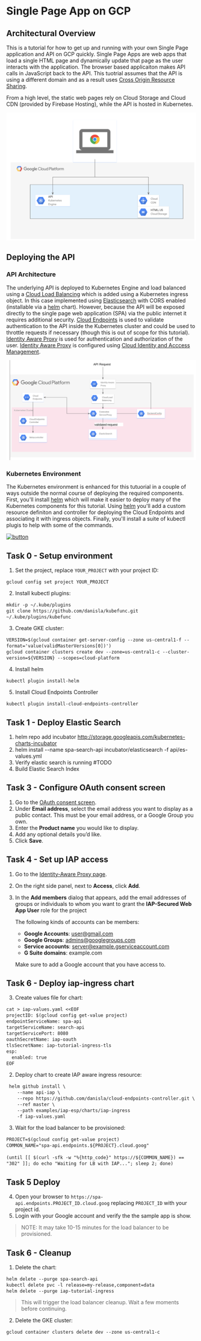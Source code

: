# Single Page App on GCP 

## Architectural Overview 

This is a tutorial for how to get up and running with your own Single Page application and API on GCP quickly.  Single Page Apps are web apps that load a single HTML page and dynamically update that page as the user interacts with the application. The browser based applicaiton makes API calls in JavaScript back to the API.  This tuotrial assumes that the API is using a different domain and as a result uses [Cross Origin Resource Sharing](https://en.wikipedia.org/wiki/Cross-origin_resource_sharing). 

From a high level, the static web pages rely on Cloud Storage and Cloud CDN (provided by Firebase Hosting), while the API is hosted in Kubernetes.  

![Architecture](https://github.com/johnlabarge/single-page-app-gcp/raw/master/spa_overview.png)

 
## Deploying the API 

### API Architecture   
The underlying API is deployed to Kubernetes Engine and load balanced using a [Cloud Load Balancing](https://cloud.google.com/load-balancing/) which is added using a Kubernetes ingress object. In this case implemented using [Elasticsearch](https://www.elastic.co/) with CORS enabled (installable via a [helm](https://helm.sh/) chart).  However, because the API will be exposed directly to the single page web application (SPA) via the public internet it requires additional security.  [Cloud Endpoints](https://cloud.google.com/endpoints/) is used to validate authentication to the API inside the Kubernetes cluster and could be used to throttle requests if necessary (though this is out of scope for this tutorial).  [Identity Aware Proxy](https://cloud.google.com/iap/) is used for authentication and authorization of the user. [Identity Aware Proxy](https://cloud.google.com/iap/) is configured using [Cloud Identity and Acccess Management](https://cloud.google.com/iam/docs/).  

![API Architecture](https://github.com/johnlabarge/single-page-app-gcp/raw/master/spa-api.png)

### Kubernetes Environment
The Kubernetes environment is enhanced for this tutuorial in a couple of ways outside the normal course of deploying the required components. First, you'll install [helm](https://helm.sh/) which will make it easier to deploy many of the Kubernetes components for this tutorial.  Using [helm](https://helm.sh/) you'll add a custom resource definiton and controller for deploying the Cloud Endpoints and associating it with ingress objects. Finally, you'll install a suite of kubectl plugis to help with some of the commands. 


[![button](http://gstatic.com/cloudssh/images/open-btn.png)](https://console.cloud.google.com/cloudshell/open?git_repo=https://github.com/johnlabarge/single-page-app-gcp&page=editor&tutorial=README.md)

## Task 0 - Setup environment

1. Set the project, replace `YOUR_PROJECT` with your project ID:

```
gcloud config set project YOUR_PROJECT
```

2. Install kubectl plugins:

```
mkdir -p ~/.kube/plugins
git clone https://github.com/danisla/kubefunc.git ~/.kube/plugins/kubefunc
```

3. Create GKE cluster:

```
VERSION=$(gcloud container get-server-config --zone us-central1-f --format='value(validMasterVersions[0])')
gcloud container clusters create dev --zone=us-central1-c --cluster-version=${VERSION} --scopes=cloud-platform
```

4. Install helm

```
kubectl plugin install-helm
```

5. Install Cloud Endpoints Controller

```
kubectl plugin install-cloud-endpoints-controller
```

## Task 1 - Deploy Elastic Search

1. helm repo add incubator http://storage.googleapis.com/kubernetes-charts-incubator
2. helm install --name spa-search-api incubator/elasticsearch -f api/es-values.yml
3. Verify elastic search is running #TODO
4. Build Elastic Search Index

## Task 3 - Configure OAuth consent screen

1. Go to the [OAuth consent screen](https://console.cloud.google.com/apis/credentials/consent).
2. Under __Email address__, select the email address you want to display as a public contact. This must be your email address, or a Google Group you own.
3. Enter the __Product name__ you would like to display.
4. Add any optional details you’d like.
5. Click __Save__.

## Task 4 - Set up IAP access

1. Go to the [Identity-Aware Proxy page](https://console.cloud.google.com/security/iap/project).
2. On the right side panel, next to __Access__, click __Add__.
3. In the __Add members__ dialog that appears, add the email addresses of groups or individuals to whom you want to grant the __IAP-Secured Web App User__ role for the project

    The following kinds of accounts can be members:
    - __Google Accounts__: user@gmail.com
    - __Google Groups__: admins@googlegroups.com
    - __Service accounts__: server@example.gserviceaccount.com
    - __G Suite domains__: example.com

    Make sure to add a Google account that you have access to.


## Task 6 - Deploy iap-ingress chart

3. Create values file for chart:


```
cat > iap-values.yaml <<EOF
projectID: $(gcloud config get-value project)
endpointServiceName: spa-api
targetServiceName: search-api
targetServicePort: 8080
oauthSecretName: iap-oauth
tlsSecretName: iap-tutorial-ingress-tls
esp:
  enabled: true
EOF
```

2. Deploy chart to create IAP aware ingress resource:

```
 helm github install \
    --name api-iap \
    --repo https://github.com/danisla/cloud-endpoints-controller.git \
    --ref master \
    --path examples/iap-esp/charts/iap-ingress
    -f iap-values.yaml
```

3. Wait for the load balancer to be provisioned:

```
PROJECT=$(gcloud config get-value project)
COMMON_NAME="spa-api.endpoints.${PROJECT}.cloud.goog"

(until [[ $(curl -sfk -w "%{http_code}" https://${COMMON_NAME}) == "302" ]]; do echo "Waiting for LB with IAP..."; sleep 2; done)
```


## Task 5 Deploy 
4. Open your browser to `https://spa-api.endpoints.PROJECT_ID.cloud.goog` replacing `PROJECT_ID` with your project id.
5. Login with your Google account and verify the the sample app is show.

> NOTE: It may take 10-15 minutes for the load balancer to be provisioned.

## Task 6 - Cleanup

1. Delete the chart:

```
helm delete --purge spa-search-api
kubectl delete pvc -l release=my-release,component=data
helm delete --purge iap-tutorial-ingress
```

> This will trigger the load balancer cleanup. Wait a few moments before continuing.

2. Delete the GKE cluster:

```
gcloud container clusters delete dev --zone us-central1-c
```
